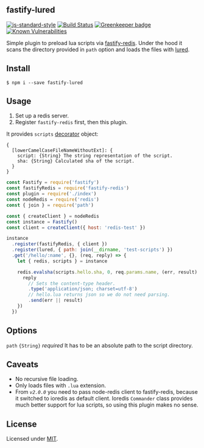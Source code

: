 ## fastify-lured

[![js-standard-style](https://img.shields.io/badge/code%20style-standard-brightgreen.svg?style=flat)](http://standardjs.com/)
[![Build Status](https://travis-ci.org/lependu/fastify-lured.svg?branch=master)](https://travis-ci.org/lependu/fastify-lured)
[![Greenkeeper badge](https://badges.greenkeeper.io/lependu/fastify-lured.svg)](https://greenkeeper.io/)
[![Known Vulnerabilities](https://snyk.io/test/github/lependu/fastify-lured/badge.svg)](https://snyk.io/test/github/lependu/fastify-lured)

Simple plugin to preload lua scripts via [fastify-redis](https://github.com/fastify/fastify-redis). Under the hood it scans the directory provided in `path` option and loads the files with [lured](https://github.cm/enobufs/lured).

## Install
```
$ npm i --save fastify-lured
```

## Usage

1. Set up a redis server.
2. Register `fastify-redis` first, then this plugin.

It provides `scripts` [decorator](https://www.fastify.io/docs/latest/Decorators/) object:
```
{
  [lowerCamelCaseFileNameWithoutExt]: {
    script: {String} The string representation of the script.
    sha: {String} Calculated sha of the script.
  }
}
```

```js
const Fastify = require('fastify')
const fastifyRedis = require('fastify-redis')
const plugin = require('./index')
const nodeRedis = require('redis')
const { join } = require('path')

const { createClient } = nodeRedis
const instance = Fastify()
const client = createClient({ host: 'redis-test' })

instance
  .register(fastifyRedis, { client })
  .register(lured, { path: join(__dirname, 'test-scripts') })
  .get('/hello/:name', {}, (req, reply) => {
    let { redis, scripts } = instance

    redis.evalsha(scripts.hello.sha, 0, req.params.name, (err, result) => {
      reply
        // Sets the content-type header.
        .type('application/json; charset=utf-8')
        // hello.lua returns json so we do not need parsing.
        .send(err || result)
    })
  })
```

## Options

`path` `{String}` *required* It has to be an absolute path to the script directory.

## Caveats

- No recursive file loading.
- Only loads files with `.lua` extension.
- From *`v2.0.0`* you need to pass node-redis client to fastify-redis, because it switched to ioredis as default client. Ioredis `Commander` class provides much better support for lua scripts, so using this plugin makes no sense.

## License

Licensed under [MIT](./LICENSE).
